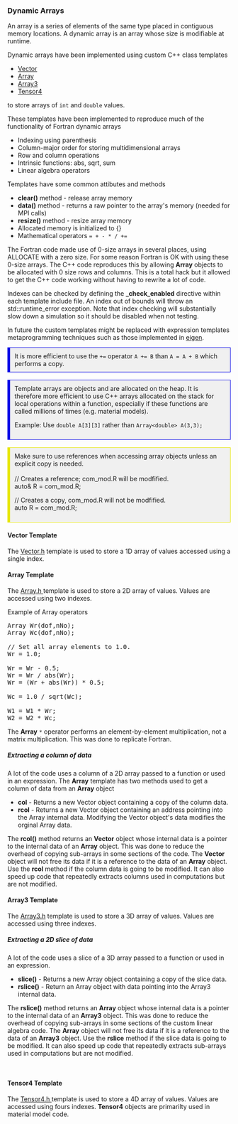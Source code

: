 <h3 id="developer_dynamic_arrays"> Dynamic Arrays </h3>
An array is a series of elements of the same type placed in contiguous memory locations. A dynamic array is an array whose size is modifiable at runtime.

Dynamic arrays have been implemented using custom C++ class templates 
<br>
<ul style="list-style-type:disc;">
<li> <a href="#developer_dynamic_arrays_vector"> Vector </a>  </li>
<li> <a href="#developer_dynamic_arrays_array"> Array </a>  </li>
<li> <a href="#developer_dynamic_arrays_array3"> Array3 </a>  </li>
<li> <a href="#developer_dynamic_arrays_tensor4"> Tensor4 </a>  </li>
</ul>
to store arrays of <code>int</code> and <code>double</code> values.

These templates have been implemented to reproduce much of the functionality of Fortran dynamic arrays
<ul style="list-style-type:disc;">
<li> Indexing using parenthesis </i>
<li> Column-major order for storing multidimensional arrays </i>
<li> Row and column operations </i>
<li> Intrinsic functions: abs, sqrt, sum </i>
<li> Linear algebra operators </i>
</ul>

Templates have some common attibutes and methods 
<ul style="list-style-type:disc;">
<li> <strong>clear()</strong> method - release array memory </i>
<li> <strong>data()</strong> method - returns a raw pointer to the array's memory (needed for MPI calls)</i>
<li> <strong>resize()</strong> method - resize array memory </i>
<li> Allocated memory is initialized to {} </i>
<li> Mathematical operators <code>= + - * / +=</code> </li>
</ul>


The Fortran code made use of 0-size arrays in several places, using ALLOCATE with a zero size. For some reason Fortran is OK with using these 0-size arrays.
The C++ code reproduces this by allowing <strong>Array</strong> objects to be allocated with 0 size rows and columns. This is a total hack but it allowed to get the C++ code working without having to rewrite a lot of code.

Indexes can be checked by defining the <strong>_check_enabled</strong> directive within each template include file. An index out of bounds will throw an std::runtime_error exception. Note that index checking will substantially slow down a simulation so it should be disabled when not testing.

In future the custom templates might be replaced with expression templates metaprogramming techniques such as those implemented in <a href="https://eigen.tuxfamily.org/index.php?title=Main_Page">eigen</a>. 

<div style="background-color: #F0F0F0; padding: 10px; border: 1px solid #0000e6; border-left: 6px solid #0000e6">
It is more efficient to use the <code>+=</code> operator <code>A += B</code> than <code>A = A + B</code> which performs a copy.
</div>

<br>
<div style="background-color: #F0F0F0; padding: 10px; border: 1px solid #0000e6; border-left: 6px solid #0000e6">
Template arrays are objects and are allocated on the heap. It is therefore more efficient to use C++ arrays allocated on the stack for local operations within a function, especially if these functions are called millions of times (e.g. material models).

Example: Use <code>double A[3][3]</code> rather than <code>Array&lt;double> A(3,3);</code>
</div>

<br>
<div style="background-color: #F0F0F0; padding: 10px; border: 1px solid #e6e600; border-left: 6px solid #e6e600">
Make sure to use references when accessing array objects unless an explicit copy is needed.
<br><br>
// Creates a reference; com_mod.R will be modfified.<br>
auto& R = com_mod.R;      

// Creates a copy, com_mod.R will not be modfified.<br>
auto R = com_mod.R;       
</div>

<!-- --------------------------------------------------------- -->
<!-- --------------- Vector Template ------------------------- -->
<!-- --------------------------------------------------------- -->
<h4 id="developer_dynamic_arrays_vector"> Vector Template </h4>
The <a href="https://github.com/SimVascular/svFSIplus/blob/b92add4a33eea4b6632fb323f484f08d3e62a716/Code/Source/svFSI/Vector.h#L48"> Vector.h</a> template is used to store a 1D array of values accessed using a single index. 

<!-- --------------------------------------------------------- -->
<!-- --------------- Array Template  ------------------------- -->
<!-- --------------------------------------------------------- -->
<br>
<h4 id="developer_dynamic_arrays_array"> Array Template </h4>
The <a href="https://github.com/SimVascular/svFSIplus/blob/b92add4a33eea4b6632fb323f484f08d3e62a716/Code/Source/svFSI/Array.h#L53"> Array.h </a> template is used to store a 2D array of values. Values are accessed using two indexes. 

Example of Array operators
<pre>
Array<double> Wr(dof,nNo);
Array<double> Wc(dof,nNo);
 
// Set all array elements to 1.0.
Wr = 1.0;
 
Wr = Wr - 0.5;
Wr = Wr / abs(Wr);
Wr = (Wr + abs(Wr)) * 0.5;
 
Wc = 1.0 / sqrt(Wc);
 
W1 = W1 * Wr;
W2 = W2 * Wc;
</pre>

The <strong>Array</strong> <code>*</code> operator performs an element-by-element multiplication, not a matrix multiplication. This was done to replicate Fortran.

<h5> Extracting a column of data </h5>
A lot of the code uses a column of a 2D array passed to a function or used in an expression. 
The <strong>Array</strong> template has two methods used to get a column of data from an <strong>Array</strong> 
object 
<ul style="list-style-type:disc;">
<li> <strong>col</strong> - Returns a new Vector<T> object containing a copy of the column data.
<li> <strong>rcol</strong> - Returns a new Vector<T> object containing an address pointing into the Array internal data. Modifying the Vector<T> object's data modifies the orginal Array data. 
</i>
</ul>

The <strong>rcol()</strong> method returns an <strong>Vector</strong> object whose internal data is a pointer to 
the internal data of an <strong>Array</strong> object. This was done to reduce the overhead of copying sub-arrays 
in some sections of the code. The <strong>Vector</strong> object will not free its data if it 
is a reference to the data of an <strong>Array</strong> object. Use the <strong>rcol</strong> method if the 
column data is going to be modified. It can also speed up code that repeatedly extracts columns used in computations but are not modified.

<!-- --------------------------------------------------------- -->
<!-- --------------- Array3 Template  ------------------------ -->
<!-- --------------------------------------------------------- -->
<h4 id="developer_dynamic_arrays_array3"> Array3 Template </h4>
The <a href="https://github.com/SimVascular/svFSIplus/blob/b92add4a33eea4b6632fb323f484f08d3e62a716/Code/Source/svFSI/Array3.h#L45">Array3.h</a> template is used to store a 3D array of values. Values are accessed using three indexes.  

<h5> Extracting a 2D slice of data </h5>
A lot of the code uses a slice of a 3D array passed to a function or used in an expression. 
<ul style="list-style-type:disc;">
<li> <strong>slice()</strong> - Returns a new Array<T> object containing a copy of the slice data. 
<li> <strong>rslice()</strong> - Return an Array<T> object with data pointing into the Array3 internal data. 
</ul>

The <strong>rslice()</strong> method returns an <strong>Array</strong> object whose internal data is a pointer to 
the internal data of an <strong>Array3</strong> object. This was done to reduce the overhead of copying sub-arrays 
in some sections of the custom linear algebra code. The <strong>Array</strong> object will not free its data if it 
is a reference to the data of an <strong>Array3</strong> object. Use the <strong>rslice</strong> method if the 
slice data is going to be modified. It can also speed up code that repeatedly extracts sub-arrays used in computations but are not modified.

<!-- --------------------------------------------------------- -->
<!-- --------------- Tensor4 Template  ----------------------- -->
<!-- --------------------------------------------------------- -->
<br>
<h4 id="developer_dynamic_arrays_tensor4"> Tensor4 Template </h4>
The <a href="https://github.com/SimVascular/svFSIplus/blob/b92add4a33eea4b6632fb323f484f08d3e62a716/Code/Source/svFSI/Tensor4.h#L44"> Tensor4.h </a> template is used to store a 4D array of values. Values are accessed using fours indexes.  
<strong>Tensor4</strong> objects are primarilty used in material model code.


